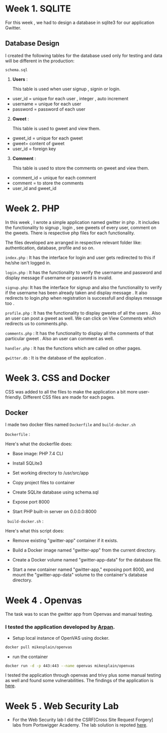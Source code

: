 # Week 1.   SQLITE
For this week , we had to design a database in sqlite3 for our application Gwitter.

## Database Design
I created the following tables for the database used only for testing and data will be different in the production:

```schema.sql```

1. **Users** : 

   This table is used when user signup , signin or login.
* user_id = unique for each user , integer , auto increment
* username = unique for each user
* password = password of each user

2. **Gweet** : 

   This table is used to gweet and view them.
* gweet_id = unique for each gweet
* gweet= content of gweet
* user_id = foreign key

3. **Comment** : 

   This table is used to store the comments on gweet and view them.
* comment_id = unique for each comment
* comment = to store the comments
* user_id and gweet_id


# Week 2. PHP
In this week , I wrote a simple application named 
gwitter in php  . It includes the functionality to 
signup , login , see gweets of every user, comment on 
the gweets. There is respective php files for each functionality.

The files developed are arranged in respective relevant folder like: authentication, database, profile and so on.

``` index.php ``` : It has the interface for login 
and user gets redirected to this if he/she isn't 
logged in.

``` login.php ``` : It has the functionality to 
verify the username and password and display message 
if username or password is invalid.

``` signup.php ```: It has the interface for signup 
and also the functionality to verify if the username 
has been already taken and display message . It also 
redirects to login.php when registration is 
successfull and displays message too .

``` profile.php ``` : It has the functionality to 
display gweets of all the users . Also an user can 
post a gweet as well.  We can click on View Comments 
which redirects us to comments.php.

``` comments.php ``` : It has the functionality to 
display all the comments of that particular gweet . 
Also an user can comment as well.

``` handler.php ``` : It has the functions which 
are called on other pages.

``` gwitter.db ``` : It is the database of the 
application .


# Week 3. CSS and Docker
CSS was added to all the files to make the 
application a bit more user-friendly. Different CSS 
files are made for each pages. 

## Docker
I made two docker files named ```Dockerfile``` and 
```build-docker.sh```

``` Dockerfile ``` : 

Here's what the dockerfile does: 

- Base image: PHP 7.4 CLI

- Install SQLite3

- Set working directory to /usr/src/app

- Copy project files to container

- Create SQLite database using schema.sql

- Expose port 8000

- Start PHP built-in server on 0.0.0.0:8000

``` build-docker.sh``` :

Here's what this script does: 

- Remove existing "gwitter-app" container if it exists.

- Build a Docker image named "gwitter-app" from the current directory.

- Create a Docker volume named "gwitter-app-data" for the database file.

- Start a new container named "gwitter-app," exposing port 8000, and mount the "gwitter-app-data" volume to the container's database directory.

# Week 4 . Openvas
The task was to scan the gwitter app from Openvas and manual testing. 
### I tested the application developed by [Arpan](https://github.com/gajabaar/2023-summer/tree/main/1.gwitter/arpan).


- Setup local instance of OpenVAS using docker.

```bash
docker pull mikesplain/openvas
```

- run the container

```bash
docker run -d -p 443:443 --name openvas mikesplain/openvas
```

I tested the application through openvas and trivy plus some manual testing as well and found some vulnerabilities.  The findings of the application is [here](https://little-check-f2f.notion.site/Gwitter-Test-77f4df9e7dfa4eea9fad6db3c43e1b42).

# Week 5 . Web Security Lab

- For the Web Security lab I did the CSRF[Cross Site Request Forgery] labs from Portswigger Academy. The lab solution is repoted [here](https://little-check-f2f.notion.site/CSRF-Cross-site-Request-Forgery-a1d1e1a2e65f47f593bbcfaa4994a0f9).